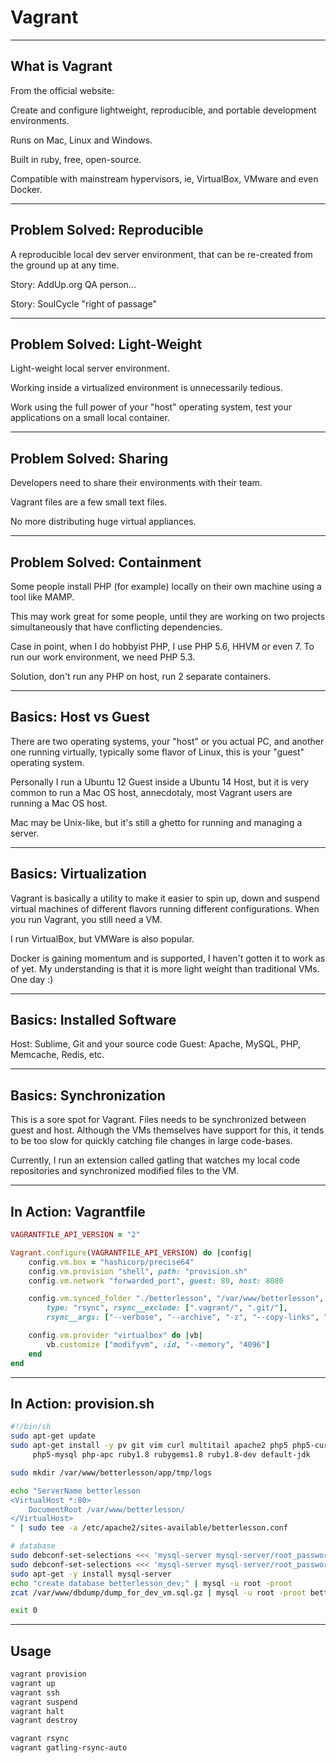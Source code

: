 # Vagrant
---

## What is Vagrant

From the official website:

Create and configure lightweight, reproducible, and portable development environments.

Runs on Mac, Linux and Windows.

Built in ruby, free, open-source.

Compatible with mainstream hypervisors, ie, VirtualBox, VMware and even Docker.

---
## Problem Solved: Reproducible

A reproducible local dev server environment, that can be re-created from the ground up at any time.

Story: AddUp.org QA person... 

Story: SoulCycle "right of passage"

---

## Problem Solved: Light-Weight

Light-weight local server environment. 

Working inside a virtualized environment is unnecessarily tedious.

Work using the full power of your "host" operating system, test your applications on a small local container.

---

## Problem Solved: Sharing

Developers need to share their environments with their team.

Vagrant files are a few small text files.

No more distributing huge virtual appliances.

---

## Problem Solved: Containment

Some people install PHP (for example) locally on their own machine using a tool like MAMP.

This may work great for some people, until they are working on two projects simultaneously that have conflicting dependencies.

Case in point, when I do hobbyist PHP, I use PHP 5.6, HHVM or even 7.  To run our work environment, we need PHP 5.3.

Solution, don't run any PHP on host, run 2 separate containers.

---

## Basics: Host vs Guest

There are two operating systems, your "host" or you actual PC, and another one running virtually, typically some flavor of Linux, this is your "guest" operating system.

Personally I run a Ubuntu 12 Guest inside a Ubuntu 14 Host, but it is very common to run a Mac OS host, annecdotaly, most Vagrant users are running a Mac OS host. 

Mac may be Unix-like, but it's still a ghetto for running and managing a server.

---

## Basics: Virtualization

Vagrant is basically a utility to make it easier to spin up, down and suspend virtual machines of different flavors running different configurations. When you run Vagrant, you still need a VM.

I run VirtualBox, but VMWare is also popular. 

Docker is gaining momentum and is supported, I haven't gotten it to work as of yet. My understanding is that it is more light weight than traditional VMs.  One day :)

---

## Basics: Installed Software

Host: Sublime, Git and your source code
Guest: Apache, MySQL, PHP, Memcache, Redis, etc.

---

## Basics: Synchronization

This is a sore spot for Vagrant. Files needs to be synchronized between guest and host. Although the VMs themselves have support for this, it tends to be too slow for quickly catching file changes in large code-bases.

Currently, I run an extension called gatling that watches my local code repositories and synchronized modified files to the VM.

---

## In Action: Vagrantfile

```ruby
VAGRANTFILE_API_VERSION = "2"

Vagrant.configure(VAGRANTFILE_API_VERSION) do |config|
    config.vm.box = "hashicorp/precise64"
    config.vm.provision "shell", path: "provision.sh"
    config.vm.network "forwarded_port", guest: 80, host: 8080

    config.vm.synced_folder "./betterlesson", "/var/www/betterlesson", 
        type: "rsync", rsync__exclude: [".vagrant/", ".git/"], 
        rsync__args: ["--verbose", "--archive", "-z", "--copy-links", "--copy-dirlinks"]

    config.vm.provider "virtualbox" do |vb|
        vb.customize ["modifyvm", :id, "--memory", "4096"]
    end
end
```

---

## In Action: provision.sh

```bash
#!/bin/sh
sudo apt-get update
sudo apt-get install -y pv git vim curl multitail apache2 php5 php5-curl \
     php5-mysql php-apc ruby1.8 rubygems1.8 ruby1.8-dev default-jdk

sudo mkdir /var/www/betterlesson/app/tmp/logs

echo "ServerName betterlesson
<VirtualHost *:80>
    DocumentRoot /var/www/betterlesson/
</VirtualHost>
" | sudo tee -a /etc/apache2/sites-available/betterlesson.conf

# database
sudo debconf-set-selections <<< 'mysql-server mysql-server/root_password password root'
sudo debconf-set-selections <<< 'mysql-server mysql-server/root_password_again password root'
sudo apt-get -y install mysql-server
echo "create database betterlesson_dev;" | mysql -u root -proot
zcat /var/www/dbdump/dump_for_dev_vm.sql.gz | mysql -u root -proot betterlesson_dev

exit 0
```

---

## Usage

```bash
vagrant provision
vagrant up
vagrant ssh
vagrant suspend
vagrant halt
vagrant destroy

vagrant rsync
vagrant gatling-rsync-auto
```

